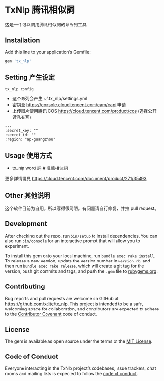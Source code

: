# TxNlp 腾讯相似詞

这是一个可以调用腾讯相似詞的命令列工具

## Installation

Add this line to your application's Gemfile:

```ruby
gem 'tx_nlp'
```

## Setting 产生设定

`tx_nlp config`

* 这个命列会产生 ~/.tx_nlp/settings.yml
* 密钥至 <https://console.cloud.tencent.com/cam/capi> 申请
* 上传图片使用腾讯 COS https://cloud.tencent.com/product/cos  (选择公开读私有写)

```
---
:secret_key: ""
:secret_id: ""
:region: "ap-guangzhou"

```


## Usage 使用方式

* tx_nlp word 詞 # 推薦相似詞

更多詳情請見 https://cloud.tencent.com/document/product/271/35493


## Other 其他说明

这个软件目前为自用，所以写得很简陋。有问题请自行修复，并拉 pull request。



## Development

After checking out the repo, run `bin/setup` to install dependencies. You can also run `bin/console` for an interactive prompt that will allow you to experiment.

To install this gem onto your local machine, run `bundle exec rake install`. To release a new version, update the version number in `version.rb`, and then run `bundle exec rake release`, which will create a git tag for the version, push git commits and tags, and push the `.gem` file to [rubygems.org](https://rubygems.org).

## Contributing

Bug reports and pull requests are welcome on GitHub at https://github.com/xdite/tx_nlp. This project is intended to be a safe, welcoming space for collaboration, and contributors are expected to adhere to the [Contributor Covenant](http://contributor-covenant.org) code of conduct.

## License

The gem is available as open source under the terms of the [MIT License](https://opensource.org/licenses/MIT).

## Code of Conduct

Everyone interacting in the TxNlp project’s codebases, issue trackers, chat rooms and mailing lists is expected to follow the [code of conduct](https://github.com/[USERNAME]/tx_nlp/blob/master/CODE_OF_CONDUCT.md).
